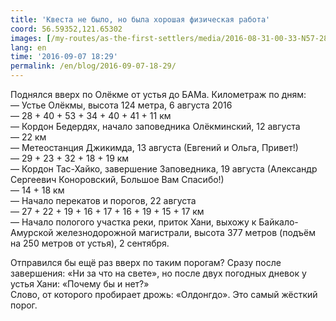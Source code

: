 ```yaml
---
title: 'Квеста не было, но была хорошая физическая работа'
coord: 56.59352,121.65302
images: [/my-routes/as-the-first-settlers/media/2016-08-31-00-33-N57-28591E121-17432-8001, /my-routes/as-the-first-settlers/media/2016-08-31-06-27-N57-25671E121-04935-8056]
lang: en
time: '2016-09-07 18:29'
permalink: /en/blog/2016-09-07-18-29/
---
```


Поднялся вверх по Олёкме от устья до БАМа. Километраж по дням:<br>
— Устье Олёкмы, высота 124 метра, 6 августа 2016<br>
— 28 + 40 + 53 + 34 + 40 + 41 + 11 км<br>
— Кордон Бедердях, начало заповедника Олёкминский, 12 августа<br>
— 22 км<br>
— Метеостанция Джикимда, 13 августа (Евгений и Ольга, Привет!)<br>
— 29 + 23 + 32 + 18 + 19 км<br>
— Кордон Тас-Хайко, завершение Заповедника, 19 августа (Александр Сергеевич Коноровский, Большое Вам Спасибо!)<br>
— 14 + 18 км<br>
— Начало перекатов и порогов, 22 августа<br>
— 27 + 22 + 19 + 16 + 17 + 16 + 19 + 15 + 17 км<br>
— Начало пологого участка реки, приток Хани, выхожу к Байкало-Амурской железнодорожной магистрали, высота 377 метров (подъём на 250 метров от устья), 2 сентября.

Отправился бы ещё раз вверх по таким порогам? Сразу после завершения: «Ни за что на свете», но после двух погодных дневок у устья Хани: «Почему бы и нет?»<br>
Слово, от которого пробирает дрожь: «Олдонгдо». Это самый жёсткий порог.
